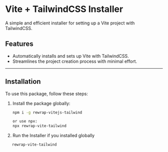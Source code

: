 # Vite + TailwindCSS Installer

A simple and efficient installer for setting up a Vite project with TailwindCSS.

## Features
- Automatically installs and sets up Vite with TailwindCSS.
- Streamlines the project creation process with minimal effort.

---

## Installation

To use this package, follow these steps:

1. Install the package globally:
   ```bash
   npm i -g rewrap-vitejs-tailwind

   or use npx:
   npx rewrap-vite-tailwind

2. Run the Installer if you installed globally
```bash
   rewrap-vite-tailwind
